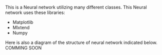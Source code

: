 This is a Neural network utilizing many different classes. 
This Neural network uses these libraries:
- Matplotlib 
- Mlxtend
- Numpy

Here is also a diagram of the structure of neural network indicated below. COMMING SOON

